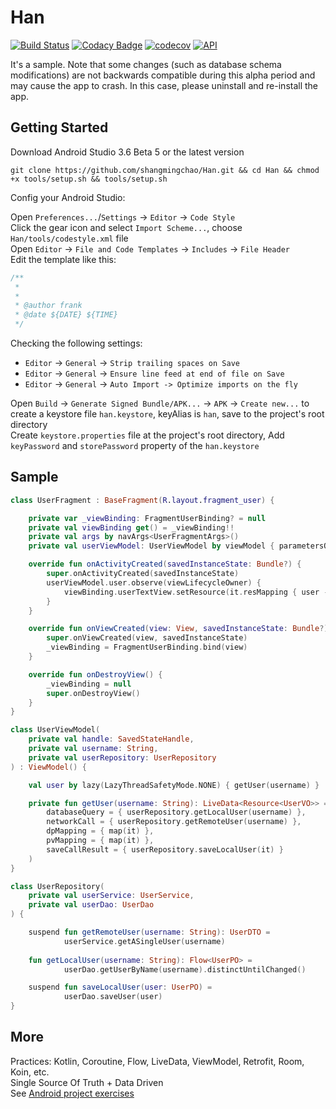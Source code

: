 # Han

[![Build Status](https://travis-ci.org/shangmingchao/Han.svg?branch=master)](https://travis-ci.org/shangmingchao/Han)
[![Codacy Badge](https://api.codacy.com/project/badge/Grade/4400af8f75f3446eb4fa9191134988a5)](https://www.codacy.com/manual/shangmingchao/Han?utm_source=github.com&amp;utm_medium=referral&amp;utm_content=shangmingchao/Han&amp;utm_campaign=Badge_Grade)
[![codecov](https://codecov.io/gh/shangmingchao/Han/branch/master/graph/badge.svg)](https://codecov.io/gh/shangmingchao/Han)
[![API](https://img.shields.io/badge/API-21%2B-brightgreen.svg?style=flat)](https://android-arsenal.com/api?level=21)

It's a sample. Note that some changes (such as database schema modifications) are not backwards compatible during this alpha period and may cause the app to crash. In this case, please uninstall and re-install the app.

## Getting Started

Download Android Studio 3.6 Beta 5 or the latest version  

```shell
git clone https://github.com/shangmingchao/Han.git && cd Han && chmod +x tools/setup.sh && tools/setup.sh
```

Config your Android Studio:  

Open `Preferences...`/`Settings` -> `Editor` -> `Code Style`  
Click the gear icon and select `Import Scheme...`, choose `Han/tools/codestyle.xml` file  
Open `Editor` -> `File and Code Templates` -> `Includes` -> `File Header`  
Edit the template like this:  

```kotlin
/**
 *
 *
 * @author frank
 * @date ${DATE} ${TIME}
 */
```

Checking the following settings:  

- `Editor` -> `General` -> `Strip trailing spaces on Save`
- `Editor` -> `General` -> `Ensure line feed at end of file on Save`
- `Editor` -> `General` -> `Auto Import -> Optimize imports on the fly`

Open `Build` -> `Generate Signed Bundle/APK...` -> `APK` -> `Create new...` to create a keystore file `han.keystore`, keyAlias is `han`, save to the project's root directory  
Create `keystore.properties` file at the project's root directory, Add `keyPassword` and `storePassword` property of the `han.keystore`  

## Sample

```kotlin
class UserFragment : BaseFragment(R.layout.fragment_user) {

    private var _viewBinding: FragmentUserBinding? = null
    private val viewBinding get() = _viewBinding!!
    private val args by navArgs<UserFragmentArgs>()
    private val userViewModel: UserViewModel by viewModel { parametersOf(args.username) }

    override fun onActivityCreated(savedInstanceState: Bundle?) {
        super.onActivityCreated(savedInstanceState)
        userViewModel.user.observe(viewLifecycleOwner) {
            viewBinding.userTextView.setResource(it.resMapping { user -> user.username })
        }
    }

    override fun onViewCreated(view: View, savedInstanceState: Bundle?) {
        super.onViewCreated(view, savedInstanceState)
        _viewBinding = FragmentUserBinding.bind(view)
    }

    override fun onDestroyView() {
        _viewBinding = null
        super.onDestroyView()
    }
}
```

```kotlin
class UserViewModel(
    private val handle: SavedStateHandle,
    private val username: String,
    private val userRepository: UserRepository
) : ViewModel() {

    val user by lazy(LazyThreadSafetyMode.NONE) { getUser(username) }

    private fun getUser(username: String): LiveData<Resource<UserVO>> = getResource(
        databaseQuery = { userRepository.getLocalUser(username) },
        networkCall = { userRepository.getRemoteUser(username) },
        dpMapping = { map(it) },
        pvMapping = { map(it) },
        saveCallResult = { userRepository.saveLocalUser(it) }
    )
}
```

```kotlin
class UserRepository(
    private val userService: UserService,
    private val userDao: UserDao
) {

    suspend fun getRemoteUser(username: String): UserDTO =
            userService.getASingleUser(username)
    
    fun getLocalUser(username: String): Flow<UserPO> =
            userDao.getUserByName(username).distinctUntilChanged()

    suspend fun saveLocalUser(user: UserPO) =
            userDao.saveUser(user)
}
```

## More

Practices: Kotlin, Coroutine, Flow, LiveData, ViewModel, Retrofit, Room, Koin, etc.  
Single Source Of Truth + Data Driven  
See [Android project exercises](https://github.com/shangmingchao/shangmingchao.github.io/blob/master/blog/android_project_exercises.md)  
